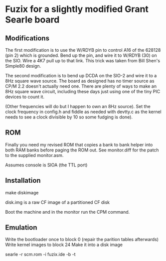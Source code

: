 # Fuzix for a slightly modified Grant Searle board

## Modifications

The first modification is to use the W/RDYB pin to control A16 of the 628128
(pin 2) which is grounded. Bend up the pin, and wire it to W/RDYB (30) on
the SIO. Wire a 4K7 pull up to that link. This trick was taken from Bill
Shen's Simple80 design.

The second modification is to bend up DCDA on the SIO-2 and wire it to a
8Hz square wave source. The board as designed has no timer source as CP/M
2.2 doesn't actually need one. There are plenty of ways to make an 8Hz
square wave circuit, including these days just using one of the tiny PIC
devices to count it.

(Other frequencies will do but I happen to own an 8Hz source). Set the
clock frequency in config.h and fiddle as needed with devtty.c as the
kernel needs to see a clock divisible by 10 so some fudging is done).

## ROM

Finally you need my revised ROM that copies a bank to bank helper into both
RAM banks before paging the ROM out. See monitor.diff for the patch to the
supplied monitor.asm.

Assumes console is SIOA (the TTL port)

## Installation

make diskimage

disk.img is a raw CF image of a partitioned CF disk

Boot the machine and in the monitor run the CPM command.


## Emulation

Write the bootloader once to block 0 (repair the parition tables afterwards)
Write kernel images to block 24
Make it into a disk image

searle -r scm.rom -i fuzix.ide -b -t 

